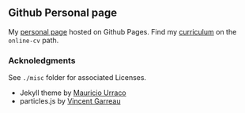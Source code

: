## Github Personal page

My [personal page](https://theplatypus.github.io) hosted on Github Pages.
Find my [curriculum](https://theplatypus.github.io/online-cv/) on the `online-cv` path.

### Acknoledgments

See `./misc` folder for associated Licenses.

- Jekyll theme by [Mauricio Urraco](https://github.com/murraco/jekyll-theme-minimal-resume)
- particles.js by [Vincent Garreau](https://github.com/VincentGarreau/particles.js)


